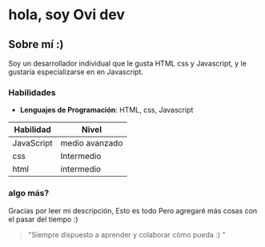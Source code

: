 # hola, soy Ovi dev

## Sobre mí :)
Soy un desarrollador individual que le gusta HTML css y Javascript, y le gustaría especializarse en en Javascript.

### Habilidades
- **Lenguajes de Programación**: HTML, css, Javascript


| Habilidad    | Nivel     |
|--------------|-----------|
| JavaScript   | medio avanzado|
| css          | Intermedio|
| html         | intermedio|


### algo más?
Gracias por leer mi descripción, Esto es todo Pero agregaré más cosas con el pasar del tiempo :)


> "Siempre dispuesto a aprender y colaborar cómo pueda :) "